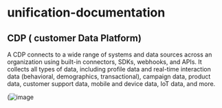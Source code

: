 # unification-documentation 


##  CDP ( customer Data Platform)

A CDP connects to a wide range of systems and data sources across an organization using built-in connectors, SDKs, webhooks, and APIs. It collects all types of data, including profile data and real-time interaction data (behavioral, demographics, transactional), campaign data, product data, customer support data, mobile and device data, IoT data, and more.

(![image](https://user-images.githubusercontent.com/63542990/121841701-829bb700-ccfc-11eb-95c9-10d4de162ee4.png)

